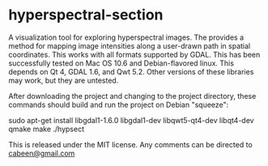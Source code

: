 hyperspectral-section
=====================

A visualization tool for exploring hyperspectral images.  The provides a method
for mapping image intensities along a user-drawn path in spatial coordinates.
This works with all formats supported by GDAL.  This has been successfully
tested on Mac OS 10.6 and Debian-flavored linux.  This depends on Qt 4, GDAL
1.6, and Qwt 5.2.  Other versions of these libraries may work, but they are
untested.  

After downloading the project and changing to the project directory, these 
commands should build and run the project on Debian "squeeze":

sudo apt-get install libgdal1-1.6.0 libgdal1-dev libqwt5-qt4-dev libqt4-dev
qmake
make
./hypsect

This is released under the MIT license.  Any comments can be
directed to cabeen@gmail.com
